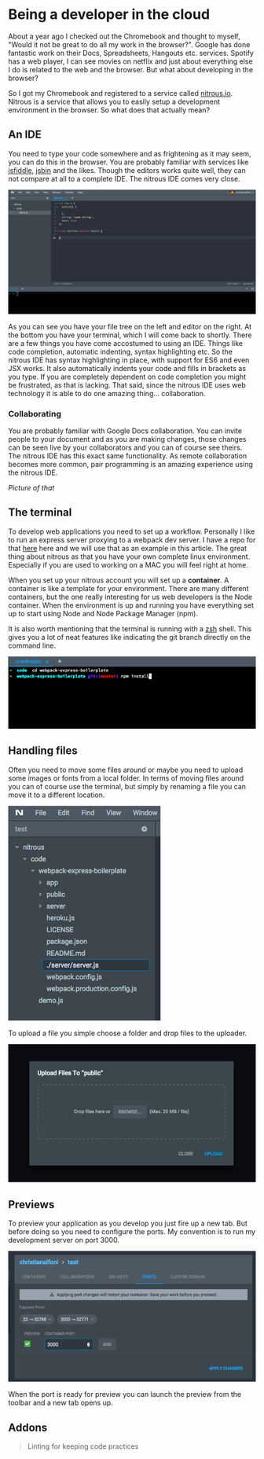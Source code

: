 # Being a developer in the cloud
About a year ago I checked out the Chromebook and thought to myself, "Would it not be great to do all my work in the browser?". Google has done fantastic work on their Docs, Spreadsheets, Hangouts etc. services. Spotify has a web player, I can see movies on netflix and just about everything else I do is related to the web and the browser. But what about developing in the browser?

So I got my Chromebook and registered to a service called [nitrous.io](http://www.nitrous.io). Nitrous is a service that allows you to easily setup a development environment in the browser. So what does that actually mean?

## An IDE
You need to type your code somewhere and as frightening as it may seem, you can do this in the browser. You are probably familiar with services like [jsfiddle](), [jsbin]() and the likes. Though the editors works quite well, they can not compare at all to a complete IDE. The nitrous IDE comes very close.

![IDE](/images/nitrous/IDE.png)

As you can see you have your file tree on the left and editor on the right. At the bottom you have your terminal, which I will come back to shortly. There are a few things you have come accostumed to using an IDE. Things like code completion, automatic indenting, syntax highlighting etc. So the nitrous IDE has syntax highlighting in place, with support for ES6 and even JSX works. It also automatically indents your code and fills in brackets as you type. If you are completely dependent on code completion you might be frustrated, as that is lacking. That said, since the nitrous IDE uses web technology it is able to do one amazing thing... collaboration.

### Collaborating
You are probably familiar with Google Docs collaboration. You can invite people to your document and as you are making changes, those changes can be seen live by your collaborators and you can of course see theirs. The nitrous IDE has this exact same functionality. As remote collaboration becomes more common, pair programming is an amazing experience using the nitrous IDE.

*Picture of that*

## The terminal
To develop web applications you need to set up a workflow. Personally I like to run an express server proxying to a webpack dev server. I have a repo for that [here]() here and we will use that as an example in this article. The great thing about nitrous as that you have your own complete linux environment. Especially if you are used to working on a MAC you will feel right at home.

When you set up your nitrous account you will set up a **container**. A container is like a template for your environment. There are many different containers, but the one really interesting for us web developers is the Node container. When the environment is up and running you have everything set up to start using Node and Node Package Manager (npm).

It is also worth mentioning that the terminal is running with a [zsh]() shell. This gives you a lot of neat features like indicating the git branch directly on the command line.

![IDE](/images/nitrous/terminal.png)

## Handling files
Often you need to move some files around or maybe you need to upload some images or fonts from a local folder. In terms of moving files around you can of course use the terminal, but simply by renaming a file you can move it to a different location.

![IDE](/images/nitrous/renaming.png)

To upload a file you simple choose a folder and drop files to the uploader. 

![IDE](/images/nitrous/upload.png)

## Previews
To preview your application as you develop you just fire up a new tab. But before doing so you need to configure the ports. My convention is to run my development server on port 3000.

![IDE](/images/nitrous/ports.png)

When the port is ready for preview you can launch the preview from the toolbar and a new tab opens up.

## Addons

> Linting for keeping code practices